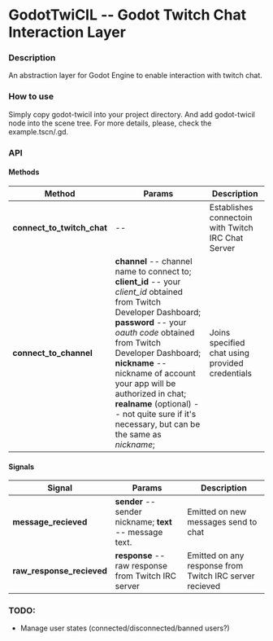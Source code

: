 # GodotTwiCIL -- Godot Twitch Chat Interaction Layer
### Description
An abstraction layer for Godot Engine to enable interaction with twitch chat.


### How to use
Simply copy godot-twicil into your project directory. And add godot-twicil node into the scene tree. For more details, please, check the example.tscn/.gd.

### API

#### Methods
|Method|Params|Description|
|-|-|-|
|**connect_to_twitch_chat**| -- | Establishes connectoin with Twitch IRC Chat Server|
|**connect_to_channel**|**channel** -- channel name to connect to; **client_id** -- your *client_id* obtained from Twitch Developer Dashboard; **password** -- your *oauth code* obtained from Twitch Developer Dashboard; **nickname** -- nickname of account your app will be authorized in chat; **realname** (optional) -- not quite sure if it's necessary, but can be the same as *nickname*;  | Joins specified chat using provided credentials|

#### Signals
|Signal|Params|Description|
|-|-|-|
|**message_recieved**|**sender** -- sender nickname; **text** -- message text.| Emitted on new messages send to chat|
|**raw_response_recieved**|**response** -- raw response from Twitch IRC server| Emitted on any response from Twitch IRC server recieved|

### TODO:
* Manage user states (connected/disconnected/banned users?)
